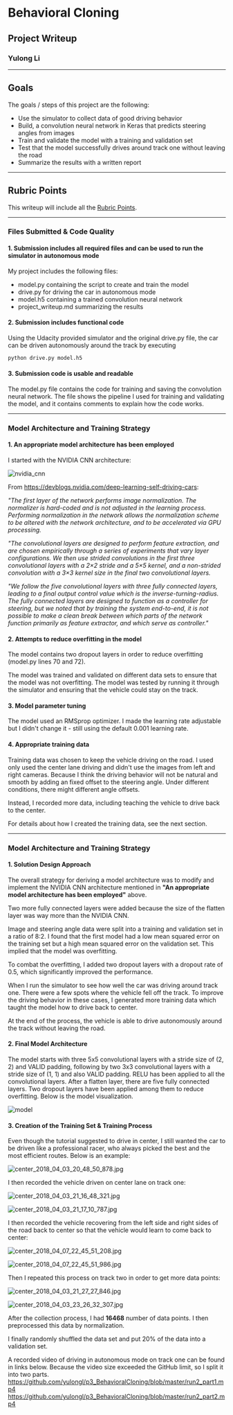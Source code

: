 # **Behavioral Cloning** 

## Project Writeup  

### Yulong Li

---

## Goals

The goals / steps of this project are the following:
* Use the simulator to collect data of good driving behavior
* Build, a convolution neural network in Keras that predicts steering angles from images
* Train and validate the model with a training and validation set
* Test that the model successfully drives around track one without leaving the road
* Summarize the results with a written report  

---
## Rubric Points
 
This writeup will include all the [Rubric Points](https://review.udacity.com/#!/rubrics/432/view).  

---
### Files Submitted & Code Quality

#### 1. Submission includes all required files and can be used to run the simulator in autonomous mode

My project includes the following files:
* model.py containing the script to create and train the model
* drive.py for driving the car in autonomous mode
* model.h5 containing a trained convolution neural network 
* project_writeup.md summarizing the results

#### 2. Submission includes functional code
Using the Udacity provided simulator and the original drive.py file, the car can be driven autonomously around the track by executing 
```sh
python drive.py model.h5
```

#### 3. Submission code is usable and readable

The model.py file contains the code for training and saving the convolution neural network. The file shows the pipeline I used for training and validating the model, and it contains comments to explain how the code works.

---

### Model Architecture and Training Strategy

#### 1. An appropriate model architecture has been employed

I started with the NVIDIA CNN architecture:  

![nvidia_cnn](https://github.com/yulongl/p3_BehavioralCloning/blob/master/pic/nvidia_cnn.png)  
  
From https://devblogs.nvidia.com/deep-learning-self-driving-cars:  

_"The first layer of the network performs image normalization. The normalizer is hard-coded and is not adjusted in the learning process. Performing normalization in the network allows the normalization scheme to be altered with the network architecture, and to be accelerated via GPU processing._

_"The convolutional layers are designed to perform feature extraction, and are chosen empirically through a series of experiments that vary layer configurations. We then use strided convolutions in the first three convolutional layers with a 2×2 stride and a 5×5 kernel, and a non-strided convolution with a 3×3 kernel size in the final two convolutional layers._

_"We follow the five convolutional layers with three fully connected layers, leading to a final output control value which is the inverse-turning-radius. The fully connected layers are designed to function as a controller for steering, but we noted that by training the system end-to-end, it is not possible to make a clean break between which parts of the network function primarily as feature extractor, and which serve as controller."_  

#### 2. Attempts to reduce overfitting in the model

The model contains two dropout layers in order to reduce overfitting (model.py lines 70 and 72). 

The model was trained and validated on different data sets to ensure that the model was not overfitting. The model was tested by running it through the simulator and ensuring that the vehicle could stay on the track.

#### 3. Model parameter tuning

The model used an RMSprop optimizer. I made the learning rate adjustable but I didn't change it - still using the default 0.001 learning rate.  

#### 4. Appropriate training data

Training data was chosen to keep the vehicle driving on the road. I used only used the center lane driving and didn't use the images from left and right cameras. Because I think the driving behavior will not be natural and smooth by adding an fixed offset to the steering angle. Under different conditions, there might different angle offsets.  

Instead, I recorded more data, including teaching the vehicle to drive back to the center.  

For details about how I created the training data, see the next section. 

---
### Model Architecture and Training Strategy

#### 1. Solution Design Approach

The overall strategy for deriving a model architecture was to modify and implement the NVIDIA CNN architecture mentioned in **"An appropriate model architecture has been employed"** above.   

Two more fully connected layers were added because the size of the flatten layer was way more than the NVIDIA CNN.

Image and steering angle data were split into a training and validation set in a ratio of 8:2. I found that the first model had a low mean squared error on the training set but a high mean squared error on the validation set. This implied that the model was overfitting. 

To combat the overfitting, I added two dropout layers with a dropout rate of 0.5, which significantly improved the performance.  

When I run the simulator to see how well the car was driving around track one. There were a few spots where the vehicle fell off the track. To improve the driving behavior in these cases, I generated more training data which taught the model how to drive back to center.  

At the end of the process, the vehicle is able to drive autonomously around the track without leaving the road.

#### 2. Final Model Architecture

The model starts with three 5x5 convolutional layers with a stride size of (2, 2) and VALID padding, following by two 3x3 convolutional layers with a stride size of (1, 1) and also VALID padding. RELU has been applied to all the convolutional layers. After a flatten layer, there are five fully connected layers. Two dropout layers have been applied among them to reduce overfitting. Below is the model visualization.  

![model](https://github.com/yulongl/p3_BehavioralCloning/blob/master/pic/model.png)  

#### 3. Creation of the Training Set & Training Process

Even though the tutorial suggested to drive in center, I still wanted the car to be driven like a professional racer, who always picked the best and the most efficient routes. Below is an example:

![center_2018_04_03_20_48_50_878.jpg](https://github.com/yulongl/p3_BehavioralCloning/blob/master/pic/center_2018_04_03_20_48_50_878.jpg)

I then recorded the vehicle driven on center lane on track one:

![center_2018_04_03_21_16_48_321.jpg](https://github.com/yulongl/p3_BehavioralCloning/blob/master/pic/center_2018_04_03_21_16_48_321.jpg)  

![center_2018_04_03_21_17_10_787.jpg](https://github.com/yulongl/p3_BehavioralCloning/blob/master/pic/center_2018_04_03_21_17_10_787.jpg)  


I then recorded the vehicle recovering from the left side and right sides of the road back to center so that the vehicle would learn to come back to center:

![center_2018_04_07_22_45_51_208.jpg](https://github.com/yulongl/p3_BehavioralCloning/blob/master/pic/center_2018_04_07_22_45_51_208.jpg)  

![center_2018_04_07_22_45_51_986.jpg](https://github.com/yulongl/p3_BehavioralCloning/blob/master/pic/center_2018_04_07_22_45_51_986.jpg)  


Then I repeated this process on track two in order to get more data points:  

![center_2018_04_03_21_27_27_846.jpg](https://github.com/yulongl/p3_BehavioralCloning/blob/master/pic/center_2018_04_03_21_27_27_846.jpg)  

![center_2018_04_03_23_26_32_307.jpg](https://github.com/yulongl/p3_BehavioralCloning/blob/master/pic/center_2018_04_03_23_26_32_307.jpg)  


After the collection process, I had **16468** number of data points. I then preprocessed this data by normalization.


I finally randomly shuffled the data set and put 20% of the data into a validation set. 

A recorded video of driving in autonomous mode on track one can be found in links below. Because the video size exceeded the GitHub limit, so I split it into two parts.
https://github.com/yulongl/p3_BehavioralCloning/blob/master/run2_part1.mp4  
https://github.com/yulongl/p3_BehavioralCloning/blob/master/run2_part2.mp4  

